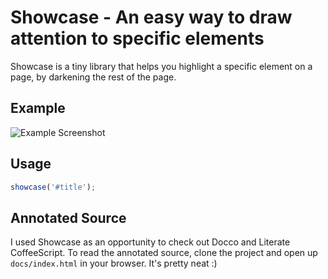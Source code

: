 # Showcase - An easy way to draw attention to specific elements

Showcase is a tiny library that helps you highlight a specific element on a page, by darkening the rest of the page.

## Example 

![Example Screenshot](http://puu.sh/7fShk.png)

## Usage

```javascript
showcase('#title');
```

## Annotated Source

I used Showcase as an opportunity to check out Docco and Literate CoffeeScript.  To read the annotated source, clone the project and open up `docs/index.html` in your browser.  It's pretty neat :)